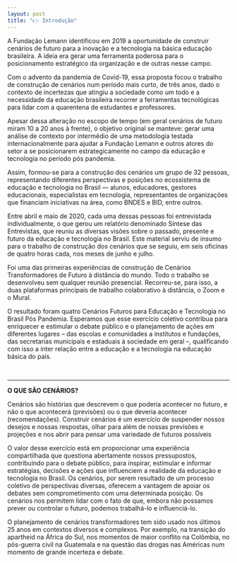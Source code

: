 ```yaml
---
layout: post
title: "👉 Introdução"
---
```


A Fundação Lemann identificou em 2019 a oportunidade de construir cenários de futuro para a inovação e a tecnologia na básica educação brasileira. A ideia era gerar uma ferramenta poderosa para o posicionamento estratégico da organização e de outras nesse campo.

Com o advento da pandemia de Covid-19, essa proposta focou o trabalho de construção de cenários num período mais curto, de três anos, dado o contexto de incertezas que atingiu a sociedade como um todo e a necessidade da educação brasileira recorrer a ferramentas tecnológicas para lidar com a quarentena de estudantes e professores.

Apesar dessa alteração no escopo de tempo (em geral cenários de futuro miram 10 a 20 anos à frente), o objetivo original se manteve: gerar uma análise de contexto por intermédio de uma metodologia testada internacionalmente para ajudar a Fundação Lemann e outros atores do setor a se posicionarem estrategicamente no campo da educação e tecnologia no período pós pandemia.

Assim, formou-se para a construção dos cenários um grupo de 32 pessoas, representando diferentes perspectivas e posições no ecossistema de educação e tecnologia no Brasil — alunos, educadores, gestores educacionais, especialistas em tecnologia, representantes de organizações que financiam iniciativas na área, como BNDES e BID, entre outros.

Entre abril e maio de 2020, cada uma dessas pessoas foi entrevistada individualmente, o que gerou um relatório denominado Síntese das Entrevistas, que reuniu as diversas visões sobre o passado, presente e futuro da educação e tecnologia no Brasil. Este material serviu de insumo para o trabalho de construção dos cenários que se seguiu, em seis oficinas de quatro horas cada, nos meses de junho e julho.

Foi uma das primeiras experiências de construção de Cenários Transformadores de Futuro à distância do mundo. Todo o trabalho se desenvolveu sem qualquer reunião presencial. Recorreu-se, para isso, a duas plataformas principais de trabalho colaborativo à distância, o Zoom e o Mural.

O resultado foram quatro Cenários Futuros para Educação e Tecnologia no Brasil Pós Pandemia. Esperamos que esse exercício coletivo contribua para enriquecer e estimular o debate público e o planejamento de ações em diferentes lugares – das escolas e comunidades a institutos e fundações, das secretarias municipais e estaduais à sociedade em geral –, qualificando com isso a inter relação entre a educação e a tecnologia na educação básica do país.

<br>
<hr>
<div class="item">

<p><b>O QUE SÃO CENÁRIOS?</b><p>

<p>
Cenários são histórias que descrevem o que poderia acontecer no futuro, e não o que acontecerá (previsões) ou o que deveria acontecer (recomendações). Construir cenários é um exercício de suspender nossos desejos e nossas respostas, olhar para além de nossas previsões e projeções e nos abrir para pensar uma variedade de futuros possíveis
</p>

<p>
O valor desse exercício está em proporcionar uma experiência compartilhada que questiona abertamente nossos pressupostos, contribuindo para o debate público, para inspirar, estimular e informar estratégias, decisões e ações que influenciem a realidade da educação e tecnologia no Brasil. Os cenários, por serem resultado de um processo coletivo de perspectivas diversas, oferecem a vantagem de apoiar os debates sem comprometimento com uma determinada posição. Os cenários nos permitem lidar com o fato de que, embora não possamos prever ou controlar o futuro, podemos trabalhá-lo e influenciá-lo.
</p>

<p>
O planejamento de cenários transformadores tem sido usado nos últimos 25 anos em contextos diversos e complexos. Por exemplo, na transição do apartheid na África do Sul, nos momentos de maior conflito na Colômbia, no pós-guerra civil na Guatemala e na questão das drogas nas Américas num momento de grande incerteza e debate.
</p></div>
